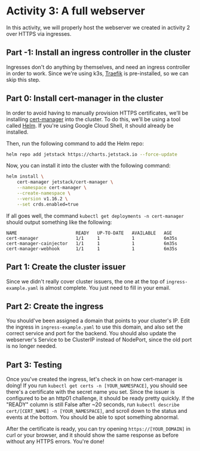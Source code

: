 # Activity 3: A full webserver

In this activity, we will properly host the webserver we created in activity 2 over HTTPS via ingresses.

## Part -1: Install an ingress controller in the cluster

Ingresses don't do anything by themselves, and need an ingress controller in order to work. Since we're using k3s, [Traefik](https://doc.traefik.io/traefik/providers/kubernetes-ingress/) is pre-installed, so we can skip this step.

## Part 0: Install cert-manager in the cluster

In order to avoid having to manually provision HTTPS certificates, we'll be installing [cert-manager](https://cert-manager.io) into the cluster. To do this, we'll be using a tool called [Helm](https://helm.sh). If you're using Google Cloud Shell, it should already be installed.

Then, run the following command to add the Helm repo:
```bash
helm repo add jetstack https://charts.jetstack.io --force-update
```

Now, you can install it into the cluster with the following command:
```bash
helm install \
    cert-manager jetstack/cert-manager \
    --namespace cert-manager \
    --create-namespace \
    --version v1.16.2 \
    --set crds.enabled=true
```

If all goes well, the command `kubectl get deployments -n cert-manager` should output something like the following:
```
NAME                      READY   UP-TO-DATE   AVAILABLE   AGE
cert-manager              1/1     1            1           6m35s
cert-manager-cainjector   1/1     1            1           6m35s
cert-manager-webhook      1/1     1            1           6m35s
```

## Part 1: Create the cluster issuer

Since we didn't really cover cluster issuers, the one at the top of `ingress-example.yaml` is almost complete. You just need to fill in your email.

## Part 2: Create the ingress

You should've been assigned a domain that points to your cluster's IP. Edit the ingress in `ingress-example.yaml` to use this domain, and also set the correct service and port for the backend. You should also update the webserver's Service to be ClusterIP instead of NodePort, since the old port is no longer needed.

## Part 3: Testing

Once you've created the ingress, let's check in on how cert-manager is doing! If you run `kubectl get certs -n [YOUR_NAMESPACE]`, you should see there's a certificate with the secret name you set. Since the issuer is configured to be an http01 challenge, it should be ready pretty quickly. If the "READY" column is still False after ~20 seconds, run `kubectl describe cert/[CERT_NAME] -n [YOUR_NAMESPACE]`, and scroll down to the status and events at the bottom. You should be able to spot something abnormal.

After the certificate is ready, you can try opening `https://[YOUR_DOMAIN]` in curl or your browser, and it should show the same response as before without any HTTPS errors. You're done!
